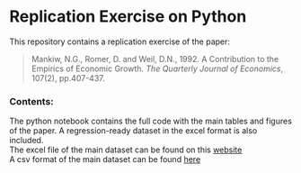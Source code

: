 # Replication Exercise on Python
This repository contains a replication exercise of the paper:
> Mankiw, N.G., Romer, D. and Weil, D.N., 1992. A Contribution to the Empirics of Economic Growth. _The Quarterly Journal of Economics_, 107(2), pp.407-437.

### Contents:
The python notebook contains the full code with the main tables and figures of the paper. A regression-ready dataset in the excel format is also included.  
The excel file of the main dataset can be found on this [website](https://users.ssc.wisc.edu/~bhansen/econometrics/)   
A csv format of the main dataset can be found [here](https://users.ssc.wisc.edu/~bhansen/econometrics/MRW1992.txt)  

